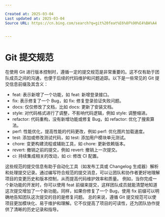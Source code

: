 ```yaml
---

Created at: 2025-03-04
Last updated at: 2025-03-04
Source URL: https://cn.bing.com/search?q=git%20feat%E6%8F%90%E4%BA%A4


---
```


# Git 提交规范


在使用 Git 进行版本控制时，遵循一定的提交规范是非常重要的。这不仅有助于团队成员之间的沟通，也便于后续的代码维护和问题追踪。以下是一些常见的 Git 提交信息前缀及其含义：

* feat: 表示新增了一个功能，如 feat: 新增登录接口。
* fix: 表示修复了一个 Bug，如 fix: 修复登录验证失败问题。
* docs: 仅仅修改了文档，比如 docs: 更新了安装文档。
* style: 对代码格式进行了调整，不影响代码逻辑，例如 style: 调整缩进。
* refactor: 代码重构，没有新增功能或修复 Bug，如 refactor: 优化了搜索算法。
* perf: 性能优化，提高性能的代码更改，例如 perf: 优化图片加载速度。
* test: 添加或修改测试代码，如 test: 添加用户模块单元测试。
* chore: 变更构建流程或辅助工具，如 chore: 更新依赖版本。
* revert: 撤销之前的提交，例如 revert: 撤销上一次提交。
* ci: 持续集成相关的改动，如 ci: 修改 CI 配置。

这些规范的提交信息有助于自动化工具（如发布工具或 Changelog 生成器）解析和处理提交记录。通过编写符合规范的提交消息，可以让团队和协作者更好地理解项目的变更历史和版本控制，从而提高代码维护效率和质量。
例如，当你完成一个新功能的开发时，你可以使用 feat 前缀来提交，这样团队成员就能清楚地知道这次提交增加了一个新功能。同样，如果你修复了一个 Bug，使用 fix 前缀可以明确地告知团队这次提交的目的是修复问题。
总的来说，遵循 Git 提交规范可以使项目更加模块化、易于维护和理解。它不仅提高了项目的可读性，还为团队协作提供了清晰的历史记录和指导。

